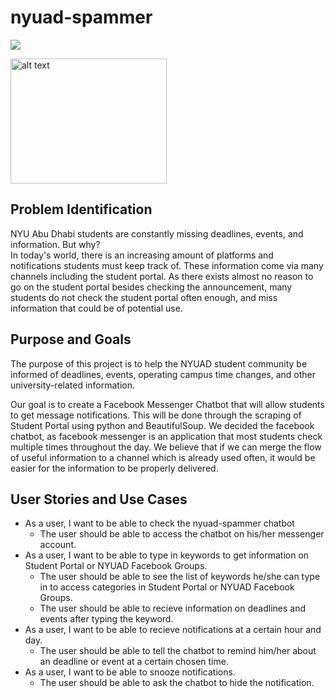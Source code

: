 # nyuad-spammer

![](https://github.com/simonseo/nyuad-spammer/blob/master/images/logo_v1.png)
<!-- ![](/Users/student/Desktop/nyuad-spammer/images/logo_v1.png) -->
<img src="https://github.com/simonseo/nyuad-spammer/blob/master/images/logo_v1.png" alt="alt text" width="250" height="200">

## Problem Identification
NYU Abu Dhabi students are constantly missing deadlines, events, and information. But why?  
In today's world, there is an increasing amount of platforms and notifications students must keep track of. These information come via many
channels including the student portal. As there exists almost no reason to go on the student portal besides checking the announcement,
many students do not check the student portal often enough, and miss information that could be of potential use.

## Purpose and Goals
The purpose of this project is to help the NYUAD student community be informed of deadlines, events, operating campus time changes, and other university-related information.

Our goal is to create a Facebook Messenger Chatbot that will allow students to get message notifications. This will be done through the scraping of Student Portal using python and BeautifulSoup. We decided the facebook chatbot, as facebook messenger is an application that
most students check multiple times throughout the day. We believe that if we can merge the flow of useful information to a channel which is already used often, it would be easier for the information to be properly delivered.

## User Stories and Use Cases
- As a user, I want to be able to check the nyuad-spammer chatbot
  - The user should be able to access the chatbot on his/her messenger account.
- As a user, I want to be able to type in keywords to get information on Student Portal or NYUAD Facebook Groups.
  - The user should be able to see the list of keywords he/she can type in to access categories in Student Portal or NYUAD Facebook Groups.
  - The user should be able to recieve information on deadlines and events after typing the keyword.
- As a user, I want to be able to recieve notifications at a certain hour and day.
  - The user should be able to tell the chatbot to remind him/her about an deadline or event at a certain chosen time.
- As a user, I want to be able to snooze notifications.
  - The user should be able to ask the chatbot to hide the notification.
